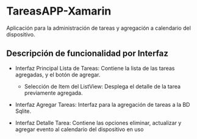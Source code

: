 # TareasAPP-Xamarin
Aplicación para la administración de tareas y agregación a calendario del dispositivo.

## Descripción de funcionalidad por Interfaz

* Interfaz Principal Lista de Tareas: Contiene la lista de las tareas agregadas, y el botón de agregar.
	* Selección de Item del ListView: Desplega el detalle de la tarea previamente agregada.

* Interfaz Agregar Tareas: Interfaz para la agregación de tareas a la BD Sqlite.

* Interfaz Detalle Tarea: Contiene las opciones eliminar, actualizar y agregar evento al calendario del dispositivo en uso
